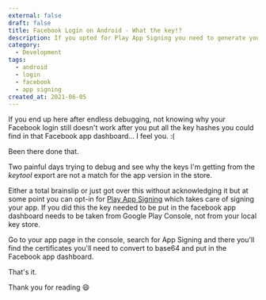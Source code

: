 ```yaml
---
external: false
draft: false
title: Facebook Login on Android - What the key!?
description: If you opted for Play App Signing you need to generate your key hash based on the certificates generated by Google Play.
category:
  - Development
tags:
  - android
  - login
  - facebook
  - app signing
created_at: 2021-06-05
---
```


If you end up here after endless debugging, not knowing why your Facebook login still doesn't work after you put all the key hashes you could find in that Facebook app dashboard... I feel you. :(

Been there done that.

Two painful days trying to debug and see why the keys I'm getting from the _keytool_ export are not a match for the app version in the store.

Either a total brainslip or just got over this without acknowledging it but at some point you can opt-in for [Play App Signing](https://developer.android.com/studio/publish/app-signing) which takes care of signing your app. If you did this the key needed to be put in the facebook app dashboard needs to be taken from Google Play Console, not from your local key store.

Go to your app page in the console, search for App Signing and there you'll find the certificates you'll need to convert to base64 and put in the Facebook app dashboard.

That's it.

Thank you for reading 😄
